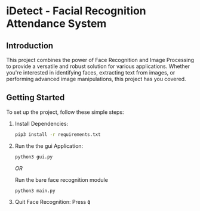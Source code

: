 # iDetect - Facial Recognition Attendance System

## Introduction

This project combines the power of Face Recognition and Image Processing to provide a versatile and robust solution for various applications. Whether you're interested in identifying faces, extracting text from images, or performing advanced image manipulations, this project has you covered.

## Getting Started

To set up the project, follow these simple steps:

1. Install Dependencies:
   ```bash
   pip3 install -r requirements.txt
   ```

2. Run the the gui Application:
    ```bash
   python3 gui.py
   ```
   <i>OR</i>

   Run the bare face recognition module
   ```bash
   python3 main.py
   ```
3. Quit Face Recognition: Press <b>`Q`</b>

